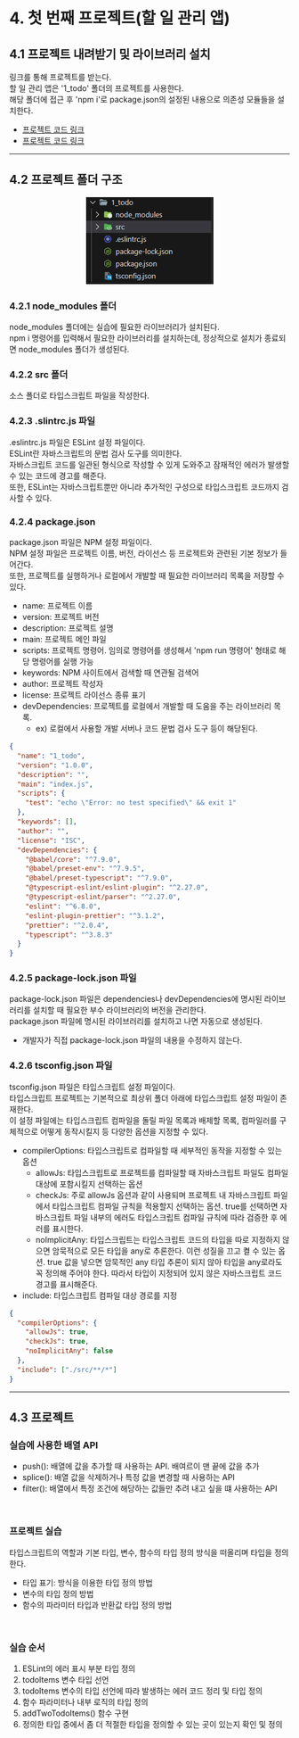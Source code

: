 # 4. 첫 번째 프로젝트(할 일 관리 앱)

## 4.1 프로젝트 내려받기 및 라이브러리 설치

링크를 통해 프로젝트를 받는다.  
할 일 관리 앱은 '1_todo' 폴더의 프로젝트를 사용한다.  
해당 폴더에 접근 후 'npm i'로 package.json의 설정된 내용으로 의존성 모듈들을 설치한다.
 - [프로젝트 코드 링크](https://github.com/joshua1988/learn-typescript)
 - [프로젝트 코드 링크](https://github.com/gitbutITbook/080316)

---
## 4.2 프로젝트 폴더 구조

<center> 
  <img src="./images/%ED%94%84%EB%A1%9C%EC%A0%9D%ED%8A%B8%EA%B5%AC%EC%A1%B0.PNG" alt="프로젝트 구조" />
</center>

### 4.2.1 node_modules 폴더

node_modules 폴더에는 실습에 필요한 라이브러리가 설치된다.  
npm i 명령어를 입력해서 필요한 라이브러리를 설치하는데, 정상적으로 설치가 종료되면 node_modules 폴더가 생성된다.

### 4.2.2 src 폴더

소스 폴더로 타입스크립트 파일을 작성한다.

### 4.2.3 .slintrc.js 파일

.eslintrc.js 파일은 ESLint 설정 파일이다.  
ESLint란 자바스크립트의 문법 검사 도구를 의미한다.  
자바스크립트 코드를 일관된 형식으로 작성할 수 있게 도와주고 잠재적인 에러가 발생할 수 있는 코드에 경고를 해준다.  
또한, ESLint는 자바스크립트뿐만 아니라 추가적인 구성으로 타입스크립트 코드까지 검사할 수 있다.

### 4.2.4 package.json

package.json 파일은 NPM 설정 파일이다.  
NPM 설정 파일은 프로젝트 이름, 버전, 라이선스 등 프로젝트와 관련된 기본 정보가 들어간다.  
또한, 프로젝트를 실행하거나 로컬에서 개발할 때 필요한 라이브러리 목록을 저장할 수 있다.  
 - name: 프로젝트 이름
 - version: 프로젝트 버전
 - description: 프로젝트 설명
 - main: 프로젝트 메인 파일
 - scripts: 프로젝트 명령어. 임의로 명령어를 생성해서 'npm run 명령어' 형태로 해당 명령어를 실행 가능
 - keywords: NPM 사이트에서 검색할 때 연관될 검색어
 - author: 프로젝트 작성자
 - license: 프로젝트 라이선스 종류 표기
 - devDependencies: 프로젝트를 로컬에서 개발할 때 도움을 주는 라이브러리 목록.
    - ex) 로컬에서 사용할 개발 서버나 코드 문법 검사 도구 등이 해당된다.
```JSON
{
  "name": "1_todo",
  "version": "1.0.0",
  "description": "",
  "main": "index.js",
  "scripts": {
    "test": "echo \"Error: no test specified\" && exit 1"
  },
  "keywords": [],
  "author": "",
  "license": "ISC",
  "devDependencies": {
    "@babel/core": "^7.9.0",
    "@babel/preset-env": "^7.9.5",
    "@babel/preset-typescript": "^7.9.0",
    "@typescript-eslint/eslint-plugin": "^2.27.0",
    "@typescript-eslint/parser": "^2.27.0",
    "eslint": "^6.8.0",
    "eslint-plugin-prettier": "^3.1.2",
    "prettier": "^2.0.4",
    "typescript": "^3.8.3"
  }
}
```

### 4.2.5 package-lock.json 파일

package-lock.json 파일은 dependencies나 devDependencies에 명시된 라이브러리를 설치할 때 필요한 부수 라이브러리의 버전을 관리한다.  
package.json 파일에 명시된 라이브러리를 설치하고 나면 자동으로 생성된다.
 - 개발자가 직접 package-lock.json 파일의 내용을 수정하지 않는다.

### 4.2.6 tsconfig.json 파일

tsconfig.json 파일은 타입스크립트 설정 파일이다.  
타입스크립트 프로젝트는 기본적으로 최상위 폴더 아래에 타입스크립트 설정 파일이 존재한다.  
이 설정 파일에는 타입스크립트 컴파일을 돌릴 파일 목록과 배제할 목록, 컴파일러를 구체적으로 어떻게 동작시킬지 등 다양한 옵션을 지정할 수 있다.
 - compilerOptions: 타입스크립트로 컴파일할 때 세부적인 동작을 지정할 수 있는 옵션
    - allowJs: 타입스크립트로 프로젝트를 컴파일할 때 자바스크립트 파일도 컴파일 대상에 포함시킬지 선택하는 옵션
    - checkJs: 주로 allowJs 옵션과 같이 사용되며 프로젝트 내 자바스크립트 파일에서 타입스크립트 컴파일 규칙을 적용할지 선택하는 옵션. true를 선택하면 자바스크립트 파일 내부의 에러도 타입스크립트 컴파일 규칙에 따라 검증한 후 에러를 표시한다.
    - noImplicitAny: 타입스크립트는 타입스크립트 코드의 타입을 따로 지정하지 않으면 암묵적으로 모든 타입을 any로 추론한다. 이런 성질을 끄고 켤 수 있는 옵션. true 값을 넣으면 암묵적인 any 타입 추론이 되지 않아 타입을 any로라도 꼭 정의해 주어야 한다. 따라서 타입이 지정되어 있지 않은 자바스크립트 코드 경고를 표시해준다.
 - include: 타입스크립트 컴파일 대상 경로를 지정
```JSON
{
  "compilerOptions": {
    "allowJs": true,
    "checkJs": true,
    "noImplicitAny": false
  },
  "include": ["./src/**/*"]
}

```

---
## 4.3 프로젝트 

### 실습에 사용한 배열 API
 - push(): 배열에 값을 추가할 때 사용하는 API. 배여르이 맨 끝에 값을 추가
 - splice(): 배열 값을 삭제하거나 특정 값을 변경할 때 사용하는 API
 - filter(): 배열에서 특정 조건에 해당하는 값들만 추려 내고 싶을 떄 사용하는 API

<br/>

### 프로젝트 실습

타입스크립트의 역할과 기본 타입, 변수, 함수의 타입 정의 방식을 떠올리며 타입을 정의한다.
 - 타입 표기: 방식을 이용한 타입 정의 방법
 - 변수의 타입 정의 방법
 - 함수의 파라미터 타입과 반환값 타입 정의 방법

<br/>

### 실습 순서

1. ESLint의 에러 표시 부분 타입 정의
2. todoItems 변수 타입 선언
3. todoItems 변수의 타입 선언에 따라 발생하는 에러 코드 정리 및 타입 정의
4. 함수 파라미터나 내부 로직의 타입 정의
5. addTwoTodoItems() 함수 구현
6. 정의한 타입 중에서 좀 더 적절한 타입을 정의할 수 있는 곳이 있는지 확인 및 정의
